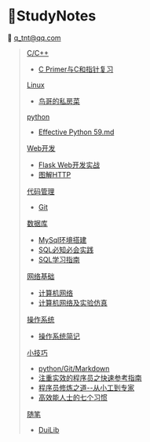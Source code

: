 # :dolphin:StudyNotes

:e-mail: q_tnt@qq.com

> [C/C++](C_C++)
>
> + [C Primer与C和指针复习](C_C++/C复习.png)
>
> [Linux](Linux)
>
> + [鸟哥的私房菜](Linux/鸟哥的私房菜/鸟哥的私房菜.md)
>
> [python](python)
>
> + [Effective Python 59.md](python/Effective&#32;Python&#32;59.md)
>
> [Web开发](Web开发)
>
> + [Flask Web开发实战](Web开发/Flask&#32;Web开发实战.md)
> + [图解HTTP](Web开发/图解HTTP.xmind)
>
> [代码管理](代码管理)
>
> + [Git](代码管理/Git.md)
>
> [数据库](数据库)
>
> + [MySql环境搭建](数据库/MySQL环境搭建-mysql&#32;8.0.13&#32;解压版安装配置方法图文教程.png)
> + [SQL必知必会实践](数据库/SQL必知必会实践--mysql.png)
> + [SQL学习指南](数据库/SQL学习指南.png)
>
> [网络基础](网络基础)
>
> + [计算机网络](网络基础/计算机网络.png)
> + [计算机网络及实验仿真](网络基础/计算机网络学习及实验仿真.md)
>
> [操作系统](操作系统)
>
> + [操作系统简记](操作系统/操作系统简记/操作系统简记.md)
>
> [小技巧](小技巧)
>
> + [python/Git/Markdown](小技巧/note.md)
> + [注重实效的程序员之快速参考指南](小技巧/注重实效的程序员之快速参考指南.md)
> + [程序员修炼之道--从小工到专家](小技巧/程序员修炼之道--从小工到专家.md)
> + [高效能人士的七个习惯](小技巧/高效能人士的七个习惯.xmind)
>
> [随笔](随笔)
>
> + [DuiLib](随笔/DuiLib/DuiLib.md)


